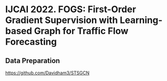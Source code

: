 # IJCAI 2022. FOGS: First-Order Gradient Supervision with Learning-based Graph for Traffic Flow Forecasting

## Data Preparation
https://github.com/Davidham3/STSGCN
